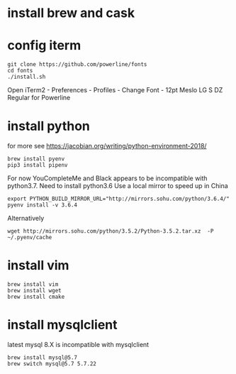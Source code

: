 # install brew and cask

# config iterm

    git clone https://github.com/powerline/fonts
    cd fonts
    ./install.sh

Open iTerm2 - Preferences - Profiles - Change Font - 12pt Meslo LG S DZ Regular for Powerline

# install python 

for more see https://jacobian.org/writing/python-environment-2018/

    brew install pyenv
    pip3 install pipenv

For now YouCompleteMe and Black appears to be incompatible with python3.7. Need to install python3.6
Use a local mirror to speed up in China

    export PYTHON_BUILD_MIRROR_URL="http://mirrors.sohu.com/python/3.6.4/"
    pyenv install -v 3.6.4

Alternatively
    
    wget http://mirrors.sohu.com/python/3.5.2/Python-3.5.2.tar.xz  -P ~/.pyenv/cache


# install vim

    brew install vim
    brew install wget
    brew install cmake


# install mysqlclient

latest mysql 8.X is incompatible with mysqlclient

    brew install mysql@5.7
    brew switch mysql@5.7 5.7.22
